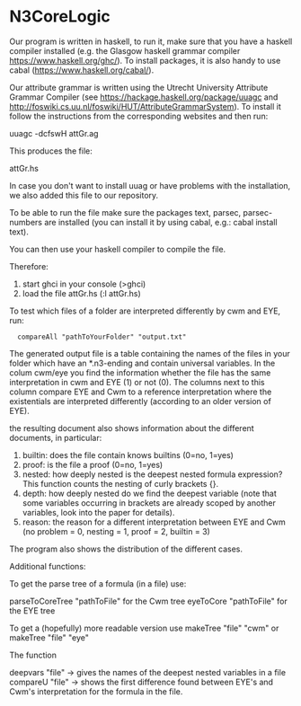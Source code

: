 # N3CoreLogic

Our program is written in haskell, to run it, make sure that you have a haskell compiler installed (e.g. the Glasgow haskell grammar compiler https://www.haskell.org/ghc/).
To install packages, it is also handy to use cabal (https://www.haskell.org/cabal/). 



Our attribute grammar is written using the Utrecht University Attribute Grammar Compiler (see https://hackage.haskell.org/package/uuagc and http://foswiki.cs.uu.nl/foswiki/HUT/AttributeGrammarSystem).
To install it follow the instructions from the corresponding websites and then run:

uuagc -dcfswH attGr.ag

This produces the file: 

attGr.hs

In case you don't want to install uuag or have problems with the installation, we also added this file to our repository.


To be able to run the file make sure the packages text, parsec,  parsec-numbers are installed (you can install it by using cabal, e.g.: cabal install text).

You can then use your haskell compiler to compile the file.

Therefore:
1. start ghci in your console (>ghci)
2. load the file attGr.hs (:l attGr.hs)

To test which files of a folder are interpreted differently by cwm and EYE, run:

      compareAll "pathToYourFolder" "output.txt"

The generated output file is a table containing the names of the files in your folder which have an *.n3-ending and contain universal variables. In the colum cwm/eye you find
the information whether the file has the same interpretation in cwm and EYE (1) or not (0). The columns next to this column 
compare EYE and Cwm to a reference interpretation where the existentials are interpreted differently 
(according to an older version of EYE).

the resulting document also shows information about the different documents, in particular:
1. builtin: does the file contain knows builtins (0=no, 1=yes)
2. proof: is the file a proof (0=no, 1=yes)
3. nested: how deeply nested is the deepest nested formula expression? This function counts the nesting of curly brackets {}.
4. depth: how deeply nested do we find the deepest variable (note that some variables occurring in brackets are already scoped by another variables, look into the paper for details).
5. reason: the reason for a different interpretation between EYE and Cwm (no problem = 0,  nesting = 1, proof = 2, builtin = 3)


The program also shows the distribution of the different cases.

Additional functions:

To get the parse tree of a formula (in a file) use:

parseToCoreTree "pathToFile" for the Cwm tree
eyeToCore "pathToFile" for the EYE tree

To get a (hopefully) more readable version use
makeTree "file" "cwm"
or
makeTree "file" "eye"


The function

deepvars "file" -> gives the names of the deepest nested variables in a file
compareU "file" -> shows the first difference found between EYE's and Cwm's interpretation for the formula in the file.
 

